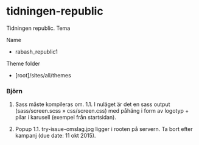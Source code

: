 # tidningen-republic
Tidningen republic. Tema

Name
* rabash_republic1

Theme folder
* [root]/sites/all/themes

### Björn
1. Sass måste kompileras om.
	1.1. I nuläget är det en sass output (sass/screen.scss » css/screen.css) med påhäng i form av logotyp + pilar i karusell (exempel från startsidan).

1. Popup
	1.1. try-issue-omslag.jpg ligger i rooten på servern. Ta bort efter kampanj (due date: 11 okt 2015).